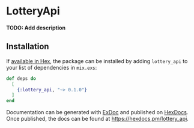 # LotteryApi

**TODO: Add description**

## Installation

If [available in Hex](https://hex.pm/docs/publish), the package can be installed
by adding `lottery_api` to your list of dependencies in `mix.exs`:

```elixir
def deps do
  [
    {:lottery_api, "~> 0.1.0"}
  ]
end
```

Documentation can be generated with [ExDoc](https://github.com/elixir-lang/ex_doc)
and published on [HexDocs](https://hexdocs.pm). Once published, the docs can
be found at <https://hexdocs.pm/lottery_api>.

